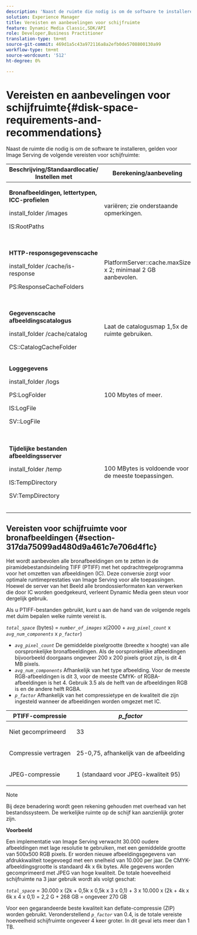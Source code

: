 ```yaml
---
description: 'Naast de ruimte die nodig is om de software te installeren, heeft Image Serving de volgende vereisten voor schijfruimte '
solution: Experience Manager
title: Vereisten en aanbevelingen voor schijfruimte
feature: Dynamic Media Classic,SDK/API
role: Developer,Business Practitioner
translation-type: tm+mt
source-git-commit: 469d1a5c43a972116a8a2efb0de5708800130a99
workflow-type: tm+mt
source-wordcount: '512'
ht-degree: 0%

---
```



# Vereisten en aanbevelingen voor schijfruimte{#disk-space-requirements-and-recommendations}

Naast de ruimte die nodig is om de software te installeren, gelden voor Image Serving de volgende vereisten voor schijfruimte:

<table id="table_0AE363AB76304F258A19E43500FE8423"> 
 <thead> 
  <tr> 
   <th class="entry"> <b>Beschrijving/Standaardlocatie/ Instellen met</b> </th> 
   <th class="entry"> <b>Berekening/aanbeveling</b> </th> 
   <th class="entry"> <b>Opmerkingen</b> </th> 
  </tr> 
 </thead>
 <tbody> 
  <tr> 
   <td> <p><b>Bronafbeeldingen, lettertypen, ICC-profielen</b> </p> <p> <span class="filepath"> <span class="varname"> install_folder  </span>/images  </span> <span class="codeph"></span> </p> <p> <span class="codeph"> IS:RootPaths  </span> </p> </td> 
   <td> <p>variëren; zie onderstaande opmerkingen. </p> </td> 
   <td> <p>Alleen toegankelijk moet zijn voor de imageserver. de servers wijzigen nooit gegevens. </p> </td> 
  </tr> 
  <tr> 
   <td> <p><b>HTTP-responsgegevenscache</b> </p> <p> <span class="filepath"> <span class="varname"> install_folder  </span>/cache/is-response  </span> </p> <p> <span class="codeph"> PS:ResponseCacheFolders  </span> </p> </td> 
   <td> <p> <span class="codeph"> PlatformServer::cache.maxSize  </span> x 2; minimaal 2 GB aanbevolen. </p> </td> 
   <td> <p>In deze cache worden ook geneste/ingesloten gegevens en externe bronafbeeldingen opgeslagen. </p> </td> 
  </tr> 
  <tr> 
   <td> <p><b>Gegevenscache afbeeldingscatalogus</b> </p> <p> <span class="filepath"> <span class="varname"> install_folder  </span>/cache/catalog  </span> </p> <p> <span class="codeph"> CS::CatalogCacheFolder  </span> </p> </td> 
   <td> <p>Laat de catalogusmap 1,5x de ruimte gebruiken. </p> </td> 
   <td> <p>Wordt gevuld wanneer catalogi in eerste instantie worden geladen. </p> </td> 
  </tr> 
  <tr> 
   <td> <p><b>Loggegevens</b> </p> <p> <span class="filepath"> <span class="varname"> install_folder  </span>/logs  </span> </p> <p> <span class="codeph"> PS:LogFolder  </span> </p> <p> <span class="codeph"> IS:LogFile  </span> </p> <p> <span class="codeph"> SV::LogFile  </span> </p> </td> 
   <td> <p>100 Mbytes of meer. </p> </td> 
   <td> <p>Dit varieert afhankelijk van de logboekconfiguratie en het servergebruik. </p> </td> 
  </tr> 
  <tr> 
   <td> <p><b>Tijdelijke bestanden afbeeldingsserver</b> </p> <p> <span class="filepath"> <span class="varname"> install_folder  </span>/temp  </span> </p> <p> <span class="codeph"> IS:TempDirectory  </span> </p> <p> <span class="codeph"> SV:TempDirectory  </span> </p> </td> 
   <td> <p>100 MBytes is voldoende voor de meeste toepassingen. </p> </td> 
   <td> <p>kortstondige gegevens; kan nodig zijn voor andere bronafbeeldingen dan PTIFF's en bepaalde indelingen voor reactieafbeeldingen. </p> </td> 
  </tr> 
 </tbody> 
</table>

## Vereisten voor schijfruimte voor bronafbeeldingen {#section-317da75099ad480d9a461c7e706d4f1c}

Het wordt aanbevolen alle bronafbeeldingen om te zetten in de piramidebestandsindeling TIFF (PTIFF) met het opdrachtregelprogramma voor het omzetten van afbeeldingen (IC). Deze conversie zorgt voor optimale runtimeprestaties van Image Serving voor alle toepassingen. Hoewel de server van het Beeld alle brondossierformaten kan verwerken die door IC worden goedgekeurd, verleent Dynamic Media geen steun voor dergelijk gebruik.

Als u PTIFF-bestanden gebruikt, kunt u aan de hand van de volgende regels met duim bepalen welke ruimte vereist is.

*`total_space`* (bytes) =  *`number_of_images`* x(2000 +  *`avg_pixel_count`* x  *`avg_num_components`* x  *`p_factor`*)

* *`avg_pixel_count`* De gemiddelde pixelgrootte (breedte x hoogte) van alle oorspronkelijke bronafbeeldingen. Als de oorspronkelijke afbeeldingen bijvoorbeeld doorgaans ongeveer 200 x 200 pixels groot zijn, is dit 4 MB pixels.
* *`avg_num_components`* Afhankelijk van het type afbeelding. Voor de meeste RGB-afbeeldingen is dit 3, voor de meeste CMYK- of RGBA-afbeeldingen is het 4. Gebruik 3.5 als de helft van de afbeeldingen RGB is en de andere helft RGBA.
* *`p_factor`* Afhankelijk van het compressietype en de kwaliteit die zijn ingesteld wanneer de afbeeldingen worden omgezet met IC.

<table id="table_89995BECF30243569954819D07DA2A2F"> 
 <thead> 
  <tr> 
   <th class="entry"> <b>PTIFF-compressie</b> </th> 
   <th class="entry"> <b><i>p_factor</i></b> </th> 
  </tr> 
 </thead>
 <tbody> 
  <tr> 
   <td> <p>Niet gecomprimeerd </p> </td> 
   <td> <p> 33 </p> </td> 
  </tr> 
  <tr> 
   <td> <p>Compressie vertragen </p> </td> 
   <td> <p> 25-0,75, afhankelijk van de afbeelding </p> </td> 
  </tr> 
  <tr> 
   <td> <p>JPEG-compressie </p> </td> 
   <td> <p> 1 (standaard voor JPEG-kwaliteit 95) </p> </td> 
  </tr> 
 </tbody> 
</table>

>[!NOTE]
>
>Bij deze benadering wordt geen rekening gehouden met overhead van het bestandssysteem. De werkelijke ruimte op de schijf kan aanzienlijk groter zijn.

**Voorbeeld**

Een implementatie van Image Serving verwacht 30.000 oudere afbeeldingen met lage resolutie te gebruiken, met een gemiddelde grootte van 500x500 RGB pixels. Er worden nieuwe afbeeldingsgegevens van afdrukkwaliteit toegevoegd met een snelheid van 10.000 per jaar. De CMYK-afbeeldingsgrootte is standaard 4k x 6k bytes. Alle gegevens worden gecomprimeerd met JPEG van hoge kwaliteit. De totale hoeveelheid schijfruimte na 3 jaar gebruik wordt als volgt geschat:

*`total_space`* = 30.000 x (2k + 0,5k x 0,5k x 3 x 0,1) + 3 x 10.000 x (2k + 4k x 6k x 4 x 0,1) = 2,2 G + 268 GB = ongeveer 270 GB

Voor een gegarandeerde beste kwaliteit kan deflate-compressie (ZIP) worden gebruikt. Veronderstellend *`p_factor`* van 0.4, is de totale vereiste hoeveelheid schijfruimte ongeveer 4 keer groter. In dit geval iets meer dan 1 TB.
